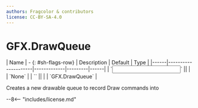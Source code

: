 ```yaml
---
authors: Fragcolor & contributors
license: CC-BY-SA-4.0
---
```



# GFX.DrawQueue

<div class="sh-parameters" markdown="1">
| Name | - {: #sh-flags-row} | Description | Default | Type |
|------|---------------------|-------------|---------|------|
| `<input>` || | | `None` |
| `<output>` || | | `GFX.DrawQueue` |

</div>

Creates a new drawable queue to record Draw commands into

--8<-- "includes/license.md"
